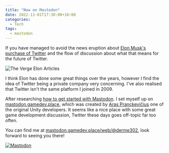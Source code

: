 ```yaml
---
title: "Now on Mastodon"
date: 2022-11-01T17:30:00+10:00
categories:
  - Tech
tags:
  - mastodon
---
```

If you have managed to avoid the news eruption about [Elon Musk's purchase of Twitter](https://www.theverge.com/2022/10/27/23184519/elon-musk-twitter-acquisition-deal-complete-agreement) and the flow of discussion about what that means for the future of Twitter. 

![The Verge Elon Articles](/uploads/2022/11/theverge-elon-popular.png#center)

I think Elon has done some great things over the years, however I find the idea of Twitter being a private company very concerning. I've also realised that Twitter isn't the same platform I joined in 2009.

After researching [how to get started with Mastodon](https://www.theverge.com/2017/4/7/15183128/mastodon-open-source-twitter-clone-how-to-use). I set myself up on [mastodon.gamedev.place](https://mastodon.gamedev.place/about), which was created by [Aras Pranckevičius](https://aras-p.info/) one of the original Unity developers. It seems like a nice place with some great game development discussion, Twitter these days goes off-topic far too often.

You can find me at [mastodon.gamedev.place/web/@derme302](https://mastodon.gamedev.place/web/@derme302), look forward to seeing you there!

[![Mastodon](/uploads/2022/11/mastodon.svg#center)](https://joinmastodon.org/)
